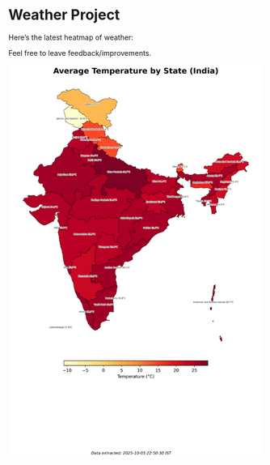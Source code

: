 # Weather Project

Here’s the latest heatmap of weather:

Feel free to leave feedback/improvements.

![India Heatmap](docs/assets/india_heatmap.png?v=E2A8E0)
